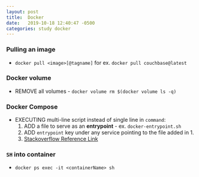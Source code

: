 ```yaml
---
layout: post
title:  Docker
date:   2019-10-18 12:40:47 -0500
categories: study docker
---
```


### Pulling an image
- `docker pull <image>[@tagname]` for  ex. `docker pull couchbase@latest`

### Docker volume
- REMOVE all volumes - `docker volume rm $(docker volume ls -q)`

### Docker Compose
- EXECUTING multi-line script instead of single line in `command`:
  1. ADD a file to serve as an **entrypoint** - ex. `docker-entrypoint.sh`
  2. ADD `entrypoint` key under any service pointing to the file added in 1.
  3. [Stackoverflow Reference Link](https://stackoverflow.com/questions/30063907/using-docker-compose-how-to-execute-multiple-commands)

### `SH` into container
- `docker ps exec -it <containerName> sh`
